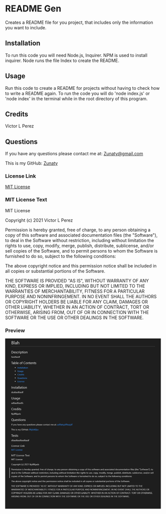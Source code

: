 # README Gen

Creates a README file for you project, that includes only the information you want to include.

## Installation

To run this code you will need Node.js, Inquirer. 
NPM is used to install inquirer.
Node runs the file Index to create the README.

## Usage

Run this code to create a README for projects without having to check how to write a README again.
To run the code you will do 'node index.js' or 'node index' in the terminal while in the root directory of this program.

## Credits

Victor L Perez

## Questions

If you have any questions please contact me at: [Zunaty@gmail.com](Zunaty@gmail.com) 

This is my GitHub: [Zunaty](https://github.com/Zunaty) 

### License Link

[MIT License](https://choosealicense.com/licenses/mit/)

### MIT License Text

MIT License

Copyright (c) 2021 Victor L Perez

Permission is hereby granted, free of charge, to any person obtaining a copy
of this software and associated documentation files (the "Software"), to deal
in the Software without restriction, including without limitation the rights
to use, copy, modify, merge, publish, distribute, sublicense, and/or sell
copies of the Software, and to permit persons to whom the Software is
furnished to do so, subject to the following conditions:

The above copyright notice and this permission notice shall be included in all
copies or substantial portions of the Software.

THE SOFTWARE IS PROVIDED "AS IS", WITHOUT WARRANTY OF ANY KIND, EXPRESS OR
IMPLIED, INCLUDING BUT NOT LIMITED TO THE WARRANTIES OF MERCHANTABILITY,
FITNESS FOR A PARTICULAR PURPOSE AND NONINFRINGEMENT. IN NO EVENT SHALL THE
AUTHORS OR COPYRIGHT HOLDERS BE LIABLE FOR ANY CLAIM, DAMAGES OR OTHER
LIABILITY, WHETHER IN AN ACTION OF CONTRACT, TORT OR OTHERWISE, ARISING FROM,
OUT OF OR IN CONNECTION WITH THE SOFTWARE OR THE USE OR OTHER DEALINGS IN THE
SOFTWARE.

### Preview

![Preview](./assets/images/preview.png)